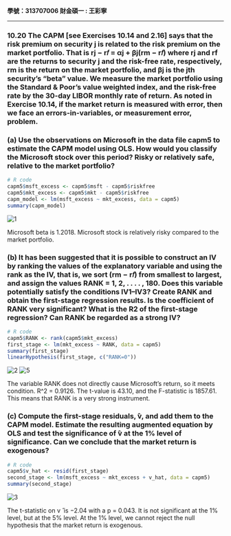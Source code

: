 **學號：313707006    財金碩一 : 王彩寧**
___
### 10.20 The CAPM [see Exercises 10.14 and 2.16] says that the risk premium on security j is related to the risk premium on the market portfolio. That is rj − r𝑓 = αj + βj(rm − r𝑓) where rj and rf are the returns to security j and the risk-free rate, respectively, rm is the return on the market portfolio, and βj is the jth security’s “beta” value. We measure the market portfolio using the Standard & Poor’s value weighted index, and the risk-free rate by the 30-day LIBOR monthly rate of return. As noted in Exercise 10.14, if the market return is measured with error, then we face an errors-in-variables, or measurement error, problem.

### (a) Use the observations on Microsoft in the data file capm5 to estimate the CAPM model using OLS. How would you classify the Microsoft stock over this period? Risky or relatively safe, relative to the market portfolio?
```r
# R code
capm5$msft_excess <- capm5$msft - capm5$riskfree
capm5$mkt_excess <- capm5$mkt - capm5$riskfree
capm_model <- lm(msft_excess ~ mkt_excess, data = capm5)
summary(capm_model)
```
![1](https://github.com/user-attachments/assets/fd675bd4-4bec-46be-842e-592470282ee6)

Microsoft beta is 1.2018.
Microsoft stock is relatively risky compared to the market portfolio. 


### (b) It has been suggested that it is possible to construct an IV by ranking the values of the explanatory variable and using the rank as the IV, that is, we sort (rm − r𝑓) from smallest to largest, and assign the values RANK = 1, 2, . . . . , 180. Does this variable potentially satisfy the conditions IV1–IV3? Create RANK and obtain the first-stage regression results. Is the coefficient of RANK very significant? What is the R2 of the first-stage regression? Can RANK be regarded as a strong IV?
```r
# R code
capm5$RANK <- rank(capm5$mkt_excess)
first_stage <- lm(mkt_excess ~ RANK, data = capm5)
summary(first_stage)
linearHypothesis(first_stage, c("RANK=0"))
```
![2](https://github.com/user-attachments/assets/20692682-e56d-4d61-bdec-d345b9a124c1)
![5](https://github.com/user-attachments/assets/4468f340-760a-4ad4-9183-6134c13df191)


The variable RANK does not directly cause Microsoft’s return, so it meets condition.
R^2 = 0.9126.
The t-value is 43.10, and the F-statistic is 1857.61.
This means that RANK is a very strong instrument.

### (c) Compute the first-stage residuals, ̂v, and add them to the CAPM model. Estimate the resulting augmented equation by OLS and test the significance of ̂v at the 1% level of significance. Can we conclude that the market return is exogenous?
```r
# R code
capm5$v_hat <- resid(first_stage)
second_stage <- lm(msft_excess ~ mkt_excess + v_hat, data = capm5)
summary(second_stage)
```
![3](https://github.com/user-attachments/assets/2b5e2d02-a7fc-4bec-bf4a-803fc2a35bd5)

The t-statistic on v ̂ is −2.04 with a p = 0.043.
It is not significant at the 1% level, but at the 5% level. 
At the 1% level, we cannot reject the null hypothesis that the market return is exogenous.

